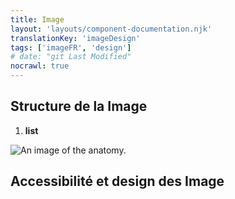 ```yaml
---
title: Image
layout: 'layouts/component-documentation.njk'
translationKey: 'imageDesign'
tags: ['imageFR', 'design']
# date: "git Last Modified"
nocrawl: true
---
```


## Structure de la Image

<ol class="anatomy-list">
  <li><strong>list</strong></li>
</ol>

<img class="b-sm b-default p-300" src="/images/{local}/components/anatomy/gcds-image-anatomy.svg" alt="An image of the anatomy." />

## Accessibilité et design des Image
